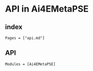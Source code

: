 # API in Ai4EMetaPSE

## index

```@index
Pages = ["api.md"]
```

## API

```@autodocs
Modules = [Ai4EMetaPSE]
```
